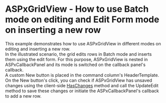 # ASPxGridView - How to use Batch mode on editing and Edit Form mode on inserting a new row


<p>This example demonstrates how to use ASPxGridView in different modes on editing and inserting a new row. <br />In the illustrated scenario, the grid edits rows in Batch mode and inserts them using the edit form. For this purpose, ASPxGridView is nested in ASPxCallbackPanel and its mode is switched on the callback panel's callback.<br />A custom New button is placed in the command column's HeaderTemplate. On the New button's click, you can check if ASPxGridView has unsaved changes using the client-side <a href="http://help.devexpress.com/#AspNet/DevExpressWebASPxGridViewScriptsASPxClientGridViewBatchEditApi_HasChangestopic">HasChanges</a> method and call the UpdateEdit method to save these changes or initiate the ASPxCallbackPanel's callback to add a new row.</p>

<br/>


